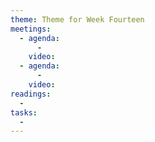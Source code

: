 ```yaml
---
theme: Theme for Week Fourteen
meetings:
  - agenda:
      -
    video:
  - agenda:
      -
    video:
readings:
  -
tasks:
  -
---
```

